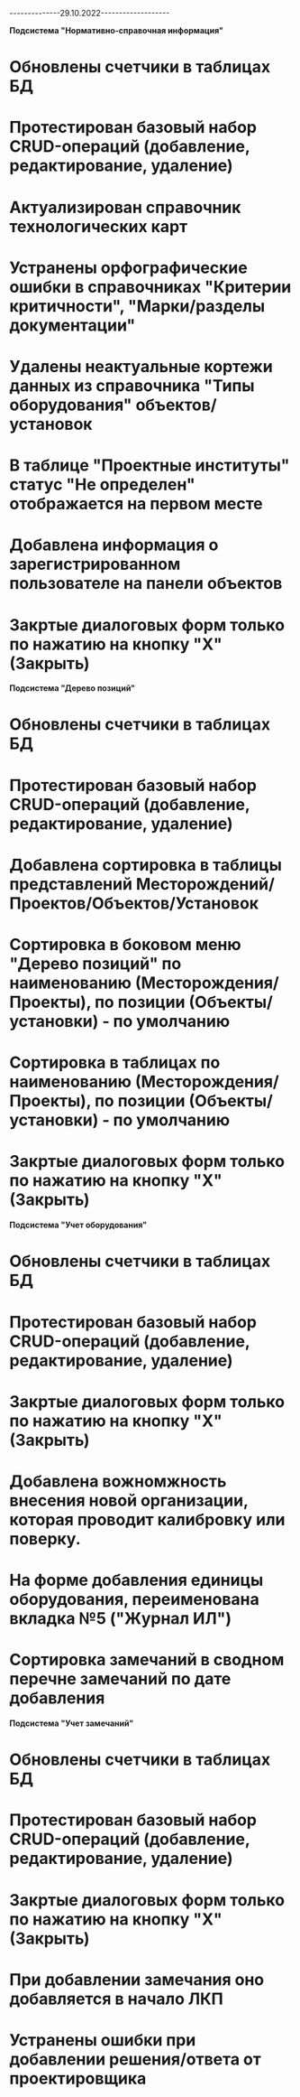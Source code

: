 --------------29.10.2022-------------------

**Подсистема "Нормативно-справочная информация"**

# Обновлены счетчики в таблицах БД

# Протестирован базовый набор CRUD-операций (добавление, редактирование, удаление)

# Актуализирован справочник технологических карт

# Устранены орфографические ошибки в справочниках "Критерии критичности", "Марки/разделы документации"

# Удалены неактуальные кортежи данных из справочника "Типы оборудования" объектов/установок

# В таблице "Проектные институты" статус "Не определен" отображается на первом месте

# Добавлена информация о зарегистрированном пользователе на панели объектов

# Закртые диалоговых форм только по нажатию на кнопку "Х" (Закрыть)

**Подсистема "Дерево позиций"**

# Обновлены счетчики в таблицах БД

# Протестирован базовый набор CRUD-операций (добавление, редактирование, удаление)

# Добавлена сортировка в таблицы представлений Месторождений/Проектов/Объектов/Установок

# Сортировка в боковом меню "Дерево позиций" по наименованию (Месторождения/Проекты), по позиции (Объекты/установки) - по умолчанию

# Сортировка в таблицах по наименованию (Месторождения/Проекты), по позиции (Объекты/установки) - по умолчанию

# Закртые диалоговых форм только по нажатию на кнопку "Х" (Закрыть)

**Подсистема "Учет оборудования"**

# Обновлены счетчики в таблицах БД

# Протестирован базовый набор CRUD-операций (добавление, редактирование, удаление)

# Закртые диалоговых форм только по нажатию на кнопку "Х" (Закрыть)

# Добавлена вожномжность внесения новой организации, которая проводит калибровку или поверку.

# На форме добавления единицы оборудования, переименована вкладка №5 ("Журнал ИЛ")

# Сортировка замечаний в сводном перечне замечаний по дате добавления

**Подсистема "Учет замечаний"**

# Обновлены счетчики в таблицах БД

# Протестирован базовый набор CRUD-операций (добавление, редактирование, удаление)

# Закртые диалоговых форм только по нажатию на кнопку "Х" (Закрыть)

# При добавлении замечания оно добавляется в начало ЛКП

# Устранены ошибки при добавлении решения/ответа от проектировщика
